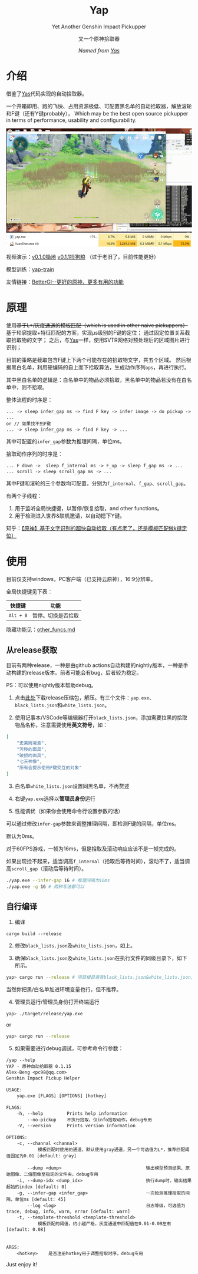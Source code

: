 <div align="center">

# Yap
Yet Another Genshin Impact Pickupper

又一个原神拾取器

_Named from [Yas](https://github.com/wormtql/yas)_

</div>

# 介绍

借鉴了[Yas](https://github.com/wormtql/yas)代码实现的自动拾取器。

一个开箱即用、跑的飞快、占用资源极低、可配置黑名单的自动拾取器，解放滚轮和F键（还有Y键probably），
Which may be the best open source pickupper in terms of performance, usability and configurability.

![pickup demo](./imgs/pk.gif)
![cpu](./imgs/cpu.PNG)




视频演示：[v0.1.0锄地](https://www.bilibili.com/video/BV1zk4y1G72J) [v0.1.1捡狗粮](https://www.bilibili.com/video/BV1ix4y197nv) （过于老旧了，目前性能更好）

模型训练：[yap-train](https://github.com/Alex-Beng/yap-train)

友情链接：[BetterGI--更好的原神，更多有用的功能](https://github.com/babalae/better-genshin-impact)

# 原理


使用~~基于L*/灰度通道的模板匹配（which is used in other naive pickuppers）~~基于轮廓提取+特征匹配的方案，实现μs级别的F键的定位；
通过固定位置关系截取拾取物的文字；
之后，与[Yas](https://github.com/wormtql/yas)一样，使用SVTR网络对预处理后的区域图片进行识别；


目前的策略是截取包含F键上下两个可能存在的拾取物文字，共五个区域。
然后根据黑白名单，利用硬编码的自上而下拾取算法，生成动作序列`ops`，再进行执行。

其中黑白名单的逻辑是：白名单中的物品必须拾取，黑名单中的物品若没有在白名单中，则不拾取。


整体流程的时序是：
```
... -> sleep infer_gap ms -> find F key -> infer image -> do pickup -> ...
or // 如果找不到F键
... -> sleep infer_gap ms -> find F key -> ...
```
其中可配置的`infer_gap`参数为推理间隔，单位ms。


拾取动作序列的时序是：
```
... F down ->  sleep f_internal ms -> F_up -> sleep f_gap ms -> ...
... scroll -> sleep scroll_gap ms -> ...
```
其中F键和滚轮的三个参数均可配置，分别为`f_internal`、`f_gap`、`scroll_gap`。

有两个子线程：
1. 用于监听全局快捷键，以暂停/恢复拾取，and other functions。
2. 用于检测进入世界&联机邀请，以自动摁下Y键。

知乎：[【原神】基于文字识别的超快自动拾取（有点老了，还是模板匹配做k键定位）](https://zhuanlan.zhihu.com/p/645909098)



# 使用

目前仅支持windows，PC客户端（已支持云原神），16:9分辨率。


全局快捷键见下表：

| 快捷键 | 功能 |
| --- | --- |
| `Alt + 0` | 暂停。切换是否拾取 |


隐藏功能见：[other_funcs.md](./other_funcs.md)

## 从release获取

目前有两种release，一种是由github actions自动构建的nightly版本，一种是手动构建的release版本。前者可能会有bug，后者较为稳定。

PS：可以使用nightly版本帮助debug。

1. 点击[此处](https://github.com/Alex-Beng/Yap/releases)下载release压缩包，解压。有三个文件：`yap.exe`、`black_lists.json`和`white_lists.json`。

2. 使用记事本/VSCode等编辑器打开`black_lists.json`，添加需要拉黑的拾取物品名称，注意需要使用**英文符号**，如：


```json
[
    "史莱姆凝液",
    "污秽的面具",
    "破损的面具",
    "七天神像",
    "所有会提示使用F键交互的对象"
]
```

3. 白名单`white_lists.json`设置同黑名单，不再赘述

4. 右键`yap.exe`选择以**管理员身份**运行


5. 性能调优（如果你会使用命令行设置参数的话）


可以通过修改`infer-gap`参数来调整推理间隔，即检测F键的间隔，单位ms。

默认为0ms。

对于60FPS游戏，一帧为16ms，但是拾取及滚动响应应该不是一帧完成的。

如果出现捡不起来，适当调高`f_internal`（拾取后等待时间），滚动不了，适当调高`scroll_gap`（滚动后等待时间）。

```bash
./yap.exe --infer-gap 16 # 推理间隔为16ms
./yap.exe -g 16 # 两种写法都可以
```


## 自行编译

1. 编译
```
cargo build --release
```

2. 修改`black_lists.json`及`white_lists.json`，如上。

3. 确保`black_lists.json`及`white_lists.json`在执行文件的同级目录下，如下所示。


```bash
yap> cargo run --release # 项目根目录有black_lists.json&white_lists.json, work
```
当然你把黑/白名单加进环境变量也行，但不推荐。


4. 管理员运行/管理员身份打开终端运行

```bash
yap> ./target/release/yap.exe 
```
or 
```bash
yap> cargo run --release
```


5. 如果需要进行debug调试，可参考命令行参数：
```
/yap --help
YAP - 原神自动拾取器 0.1.15
Alex-Beng <pc98@qq.com>
Genshin Impact Pickup Helper

USAGE:
    yap.exe [FLAGS] [OPTIONS] [hotkey]

FLAGS:
    -h, --help         Prints help information
        --no-pickup    不执行拾取，仅info拾取动作，debug专用
    -V, --version      Prints version information

OPTIONS:
    -c, --channal <channal>
            模板匹配时使用的通道，默认使用gray通道，另一个可选值为L*，推荐匹配阈值固定为0.01 [default: gray]

        --dump <dump>                                输出模型预测结果、原始图像、二值图像至指定的文件夹，debug专用
    -i, --dump-idx <dump_idx>                        执行dump时，输出结果起始的index [default: 0]
    -g, --infer-gap <infer_gap>                      一次检测推理拾取的间隔，单位ms [default: 45]
        --log <log>                                  日志等级，可选值为trace, debug, info, warn, error [default: warn]
    -t, --template-threshold <template-threshold>
            模板匹配的阈值，约小越严格，灰度通道中匹配值在0.01-0.09左右 [default: 0.08]


ARGS:
    <hotkey>    是否注册hotkey用于调整拾取时序，debug专用
```

Just enjoy it!



